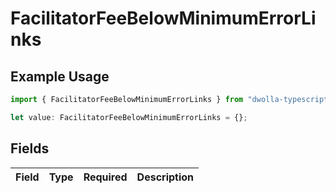 # FacilitatorFeeBelowMinimumErrorLinks

## Example Usage

```typescript
import { FacilitatorFeeBelowMinimumErrorLinks } from "dwolla-typescript/models";

let value: FacilitatorFeeBelowMinimumErrorLinks = {};
```

## Fields

| Field       | Type        | Required    | Description |
| ----------- | ----------- | ----------- | ----------- |